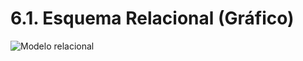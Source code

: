 # 6.1. Esquema Relacional (Gráfico)
![Modelo relacional](https://github.com/user-attachments/assets/642a2df1-fc2f-4fb9-b359-88f483c53f25)

